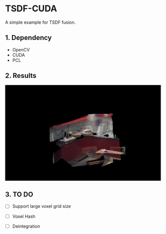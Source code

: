 # TSDF-CUDA
A simple example for TSDF fusion.
## 1. Dependency
- OpenCV
- CUDA
- PCL

## 2. Results

<img src="./data/tsdf.png">

## 3. TO DO

- [ ] Support large voxel grid size
- [ ] Voxel Hash
- [ ] Deintegration

